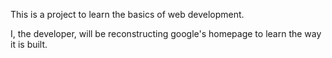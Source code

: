 This is a project to learn the basics of web development.

I, the developer, will be reconstructing google's homepage to learn the way it is built.